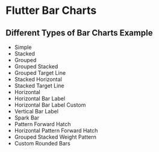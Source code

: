 # Flutter Bar Charts

<h2>Different Types of Bar Charts Example</h2>

<ul>
  <li>Simple</li>
  <li>Stacked</li>
  <li>Grouped</li>
  <li>Grouped Stacked</li>
  <li>Grouped Target Line</li>
  <li>Stacked Horizontal</li>
  <li>Stacked Target Line</li>
  <li>Horizontal</li>
  <li>Horizontal Bar Label</li>
  <li>Horizontal Bar Label Custom</li>
  <li>Vertical Bar Label</li>
  <li>Spark Bar</li>
  <li>Pattern Forward Hatch</li>
  <li>Horizontal Pattern Forward Hatch</li>
  <li>Grouped Stacked Weight Pattern</li>
  <li>Custom Rounded Bars</li>
 </ul>


